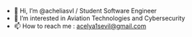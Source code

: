 - 👋 Hi, I’m @acheliasvl / Student Software Engineer
- 👀 I’m interested in Aviation Technologies and Cybersecurity
- 📫 How to reach me : acelya1sevil@gmail.com


<!---
acheliasvl/acheliasvl is a ✨ special ✨ repository because its `README.md` (this file) appears on your GitHub profile.
You can click the Preview link to take a look at your changes.
--->
